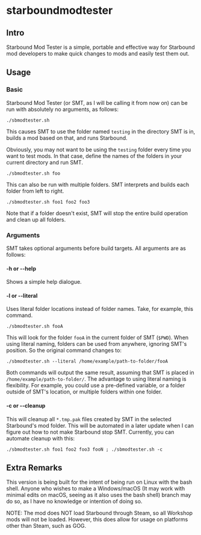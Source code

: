 # starboundmodtester
## Intro
Starbound Mod Tester is a simple, portable and effective way for Starbound mod developers to make quick changes to mods and easily test them out.

## Usage
### Basic
Starbound Mod Tester (or SMT, as I will be calling it from now on) can be run with absolutely no arguments, as follows:

`./sbmodtester.sh`

This causes SMT to use the folder named `testing` in the directory SMT is in, builds a mod based on that, and runs Starbound.

Obviously, you may not want to be using the `testing` folder every time you want to test mods. In that case, define the names of the folders in your current directory and run SMT.

`./sbmodtester.sh foo`

This can also be run with multiple folders. SMT interprets and builds each folder from left to right.

`./sbmodtester.sh foo1 foo2 foo3`

Note that if a folder doesn't exist, SMT will stop the entire build operation and clean up all folders.

### Arguments
SMT takes optional arguments before build targets. All arguments are as follows:
#### -h or --help
Shows a simple help dialogue.
#### -l or --literal
Uses literal folder locations instead of folder names. Take, for example, this command.

`./sbmodtester.sh fooA`

This will look for the folder `fooA` in the current folder of SMT (`$PWD`). When using literal naming, folders can be used from anywhere, ignoring SMT's position. So the original command changes to:

`./sbmodtester.sh --literal /home/example/path-to-folder/fooA`

Both commands will output the same result, assuming that SMT is placed in `/home/example/path-to-folder/`. The advantage to using literal naming is flexibility. For example, you could use a pre-defined variable, or a folder outside of SMT's location, or multiple folders within one folder.
#### -c or --cleanup
This will cleanup all `*.tmp.pak` files created by SMT in the selected Starbound's mod folder. This will be automated in a later update when I can figure out how to not make Starbound stop SMT. Currently, you can automate cleanup with this:

`./sbmodtester.sh foo1 foo2 foo3 fooN ; ./sbmodtester.sh -c`

## Extra Remarks
This version is being built for the intent of being run on Linux with the bash shell. Anyone who wishes to make a Windows/macOS (It may work with minimal edits on macOS, seeing as it also uses the bash shell) branch may do so, as I have no knowledge or intention of doing so.

NOTE: The mod does NOT load Starbound through Steam, so all Workshop mods will not be loaded. However, this does allow for usage on platforms other than Steam, such as GOG.
